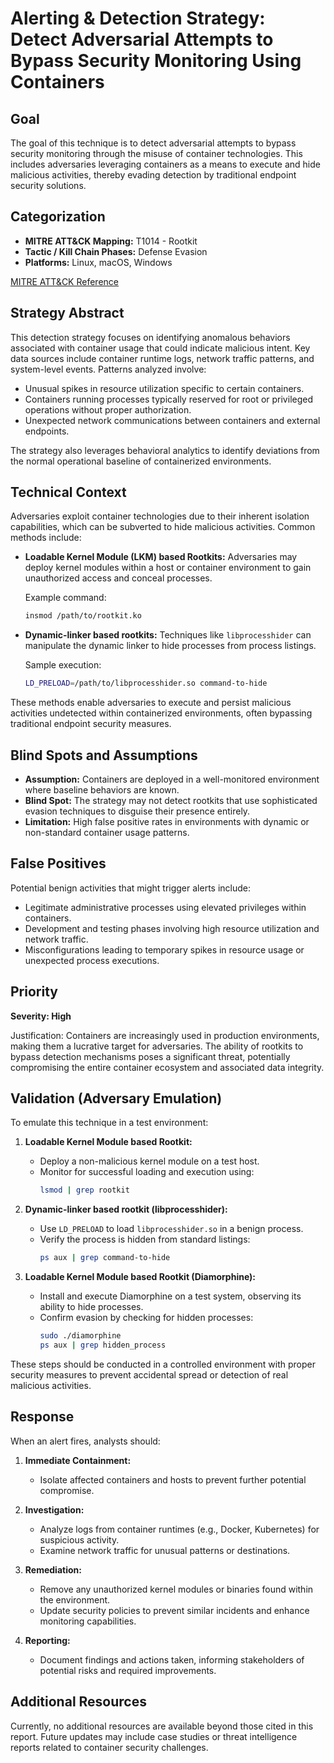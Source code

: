 # Alerting & Detection Strategy: Detect Adversarial Attempts to Bypass Security Monitoring Using Containers

## Goal
The goal of this technique is to detect adversarial attempts to bypass security monitoring through the misuse of container technologies. This includes adversaries leveraging containers as a means to execute and hide malicious activities, thereby evading detection by traditional endpoint security solutions.

## Categorization
- **MITRE ATT&CK Mapping:** T1014 - Rootkit
- **Tactic / Kill Chain Phases:** Defense Evasion
- **Platforms:** Linux, macOS, Windows

[MITRE ATT&CK Reference](https://attack.mitre.org/techniques/T1014)

## Strategy Abstract
This detection strategy focuses on identifying anomalous behaviors associated with container usage that could indicate malicious intent. Key data sources include container runtime logs, network traffic patterns, and system-level events. Patterns analyzed involve:

- Unusual spikes in resource utilization specific to certain containers.
- Containers running processes typically reserved for root or privileged operations without proper authorization.
- Unexpected network communications between containers and external endpoints.

The strategy also leverages behavioral analytics to identify deviations from the normal operational baseline of containerized environments.

## Technical Context
Adversaries exploit container technologies due to their inherent isolation capabilities, which can be subverted to hide malicious activities. Common methods include:

- **Loadable Kernel Module (LKM) based Rootkits:** Adversaries may deploy kernel modules within a host or container environment to gain unauthorized access and conceal processes.
  
  Example command:
  ```bash
  insmod /path/to/rootkit.ko
  ```

- **Dynamic-linker based rootkits:** Techniques like `libprocesshider` can manipulate the dynamic linker to hide processes from process listings.

  Sample execution:
  ```bash
  LD_PRELOAD=/path/to/libprocesshider.so command-to-hide
  ```

These methods enable adversaries to execute and persist malicious activities undetected within containerized environments, often bypassing traditional endpoint security measures.

## Blind Spots and Assumptions
- **Assumption:** Containers are deployed in a well-monitored environment where baseline behaviors are known.
- **Blind Spot:** The strategy may not detect rootkits that use sophisticated evasion techniques to disguise their presence entirely.
- **Limitation:** High false positive rates in environments with dynamic or non-standard container usage patterns.

## False Positives
Potential benign activities that might trigger alerts include:

- Legitimate administrative processes using elevated privileges within containers.
- Development and testing phases involving high resource utilization and network traffic.
- Misconfigurations leading to temporary spikes in resource usage or unexpected process executions.

## Priority
**Severity: High**

Justification: Containers are increasingly used in production environments, making them a lucrative target for adversaries. The ability of rootkits to bypass detection mechanisms poses a significant threat, potentially compromising the entire container ecosystem and associated data integrity.

## Validation (Adversary Emulation)
To emulate this technique in a test environment:

1. **Loadable Kernel Module based Rootkit:**
   - Deploy a non-malicious kernel module on a test host.
   - Monitor for successful loading and execution using:
     ```bash
     lsmod | grep rootkit
     ```

2. **Dynamic-linker based rootkit (libprocesshider):**
   - Use `LD_PRELOAD` to load `libprocesshider.so` in a benign process.
   - Verify the process is hidden from standard listings:
     ```bash
     ps aux | grep command-to-hide
     ```

3. **Loadable Kernel Module based Rootkit (Diamorphine):**
   - Install and execute Diamorphine on a test system, observing its ability to hide processes.
   - Confirm evasion by checking for hidden processes:
     ```bash
     sudo ./diamorphine
     ps aux | grep hidden_process
     ```

These steps should be conducted in a controlled environment with proper security measures to prevent accidental spread or detection of real malicious activities.

## Response
When an alert fires, analysts should:

1. **Immediate Containment:**
   - Isolate affected containers and hosts to prevent further potential compromise.
   
2. **Investigation:**
   - Analyze logs from container runtimes (e.g., Docker, Kubernetes) for suspicious activity.
   - Examine network traffic for unusual patterns or destinations.

3. **Remediation:**
   - Remove any unauthorized kernel modules or binaries found within the environment.
   - Update security policies to prevent similar incidents and enhance monitoring capabilities.

4. **Reporting:**
   - Document findings and actions taken, informing stakeholders of potential risks and required improvements.

## Additional Resources
Currently, no additional resources are available beyond those cited in this report. Future updates may include case studies or threat intelligence reports related to container security challenges.